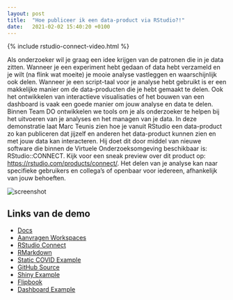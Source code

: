 ```yaml
---
layout: post
title:  "Hoe publiceer ik een data-product via RStudio?!"
date:   2021-02-02 15:40:20 +0100
---
```


{% include rstudio-connect-video.html %}

Als onderzoeker wil je graag een idee krijgen van de patronen die in je data zitten. Wanneer je een experiment hebt gedaan of data hebt verzameld en je wilt (na flink wat moeite) je mooie analyse vastleggen en waarschijnlijk ook delen. Wanneer je een script-taal voor je analyse hebt gebruikt is er een makkelijke manier om de data-producten die je hebt gemaakt te delen. Ook het ontwikkelen van interactieve visualisaties of het bouwen van een dashboard is vaak een goede manier om jouw analyse en data te delen. Binnen Team DO ontwikkelen we tools om je als onderzoeker te helpen bij het uitvoeren van je analyses en het managen van je data. In deze demonstratie laat Marc Teunis zien hoe je vanuit RStudio een data-product zo kan publiceren dat jijzelf en anderen het data-product kunnen zien en met jouw data kan interacteren. Hij doet dit door middel van nieuwe software die binnen de Virtuele Onderzoeksomgeving beschikbaar is: RStudio::CONNECT. Kijk voor een sneak preview over dit product op: https://rstudio.com/products/connect/. Het delen van je analyse kan naar specifieke gebruikers en collega’s of openbaar voor iedereen, afhankelijk van jouw behoeften.

![screenshot](/blog/assets/demo-publiceren-vanuit-RStudioConnect/image-1.png)

## Links van de demo

- [Docs](https://datascience.hu.nl)
- [Aanvragen Workspaces](https://hogeschoolutrecht.topdesk.net/tas/public/ssp/content/serviceflow?unid=ebffb71962a94de68aa4f81ec25402fe)
- [RStudio Connect](https://datascience.hu.nl/rsconnect)
- [RMarkdown](https://bookdown.org/yihui/rmarkdown/)
- [Static COVID Example](https://datascience.hu.nl/rsconnect/covid_rmd/)
- [GitHub Source](https://github.com/uashogeschoolutrecht/covid_demo)
- [Shiny Example](https://datascience.hu.nl/rsconnect/covid-app)
- [Flipbook](https://datascience.hu.nl/rsconnect/connect/#/apps/27/access)
- [Dashboard Example](https://datascience.hu.nl/rsconnect/celegans/)
